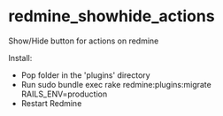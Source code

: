 # redmine_showhide_actions
Show/Hide button for actions on redmine


Install:

- Pop folder in the 'plugins' directory
- Run sudo bundle exec rake redmine:plugins:migrate RAILS_ENV=production
- Restart Redmine
